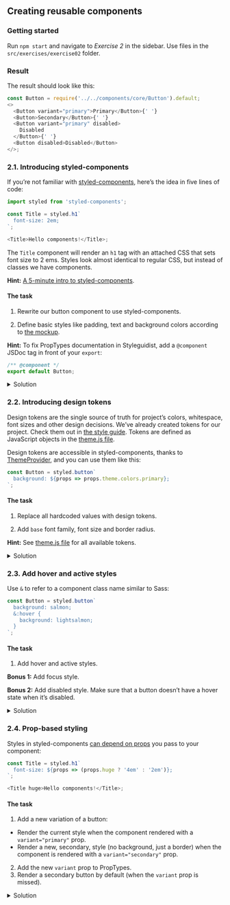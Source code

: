## Creating reusable components

### Getting started

Run `npm start` and navigate to _Exercise 2_ in the sidebar. Use files in the `src/exercises/exercise02` folder.

### Result

The result should look like this:

```js noeditor
const Button = require('../../components/core/Button').default;
<>
  <Button variant="primary">Primary</Button>{' '}
  <Button>Secondary</Button>{' '}
  <Button variant="primary" disabled>
    Disabled
  </Button>{' '}
  <Button disabled>Disabled</Button>
</>;
```

### 2.1. Introducing styled-components

If you’re not familiar with [styled-components](https://www.styled-components.com/), here’s the idea in five lines of code:

```js static
import styled from 'styled-components';

const Title = styled.h1`
  font-size: 2em;
`;

<Title>Hello components!</Title>;
```

The `Title` component will render an `h1` tag with an attached CSS that sets font size to 2 ems. Styles look almost identical to regular CSS, but instead of classes we have components.

**Hint:** [A 5-minute intro to styled-components](https://medium.freecodecamp.org/a-5-minute-intro-to-styled-components-41f40eb7cd55).

#### The task

1. Rewrite our button component to use styled-components.

2. Define basic styles like padding, text and background colors according to [the mockup](https://component-driven.github.io/component-driven-development/).

**Hint:** To fix PropTypes documentation in Styleguidist, add a `@component` JSDoc tag in front of your `export`:

```js static
/** @component */
export default Button;
```

<details>
 <summary>Solution</summary>

```js static
import styled from 'styled-components';

const Button = styled.button`
  padding: 8px 16px;
  color: #fff;
  background-color: #8667a8;
  border: 0;
`;

/** @component */
export default Button;
```

</details>

### 2.2. Introducing design tokens

Design tokens are the single source of truth for project’s colors, whitespace, font sizes and other design decisions. We’ve already created tokens for our project. Check them out in [the style guide](https://component-driven.github.io/component-driven-development/styleguide/#/Foundation). Tokens are defined as JavaScript objects in the [theme.js file](https://github.com/component-driven/component-driven-development/blob/master/src/theme.js).

Design tokens are accessible in styled-components, thanks to [ThemeProvider](https://github.com/component-driven/component-driven-development/blob/master/src/Provider.js), and you can use them like this:

```js static
const Button = styled.button`
  background: ${props => props.theme.colors.primary};
`;
```

#### The task

1. Replace all hardcoded values with design tokens.

2. Add `base` font family, font size and border radius.

**Hint:** See [theme.js file](https://github.com/component-driven/component-driven-development/blob/master/src/theme.js) for all available tokens.

<details>
 <summary>Solution</summary>

```js static
import styled from 'styled-components';

const Button = styled.button`
  padding: ${props => props.theme.space[2]}px ${props =>
      props.theme.space[3]}px;
  color: ${props => props.theme.colors.bg};
  background: ${props => props.theme.colors.primary};
  border-radius: ${props => props.theme.radii.base};
  font-family: ${props => props.theme.fonts.base};
  font-size: ${props => props.theme.fontSizes.base};
  border: 0;
`;

/** @component */
export default Button;
```

</details>

### 2.3. Add hover and active styles

Use `&` to refer to a component class name similar to Sass:

```js static
const Button = styled.button`
  background: salmon;
  &:hover {
    background: lightsalmon;
  }
`;
```

#### The task

1. Add hover and active styles.

**Bonus 1:** Add focus style.

**Bonus 2:** Add disabled style. Make sure that a button doesn’t have a hover state when it’s disabled.

<details>
 <summary>Solution</summary>

```js static
import styled from 'styled-components';

const Button = styled.button`
  /* Other styles */

  &:hover:enabled,
  &:active {
    background: ${props => props.theme.colors.hover};
    cursor: pointer;
  }

  &:focus {
    outline: 0;
    box-shadow: 0 0 0 2px ${props => props.theme.colors.focus};
  }

  &:disabled {
    opacity: 0.6;
  }
`;

/** @component */
export default Button;
```

</details>

### 2.4. Prop-based styling

Styles in styled-components [can depend on props](https://www.styled-components.com/docs/basics#adapting-based-on-props) you pass to your component:

```js static
const Title = styled.h1`
  font-size: ${props => (props.huge ? '4em' : '2em')};
`;

<Title huge>Hello components!</Title>;
```

#### The task

1. Add a new variation of a button:

- Render the current style when the component rendered with a `variant="primary"` prop.
- Render a new, secondary, style (no background, just a border) when the component is rendered with a `variant="secondary"` prop.

2. Add the new `variant` prop to PropTypes.
3. Render a secondary button by default (when the `variant` prop is missed).

<details>
 <summary>Solution</summary>

```js static
import styled from 'styled-components';

const Button = styled.button`
  /* Other styles */
  color: ${props =>
    props.variant === 'primary'
      ? props.theme.colors.bg
      : props.theme.colors.primary};
  background-color: ${props =>
    props.variant === 'primary'
      ? props.theme.colors.primary
      : 'transparent'};
  border: 1px solid ${props => props.theme.colors.primary};
`;

Button.propTypes = {
  /** Button label */
  children: PropTypes.node,
  /** Button variation */
  variant: PropTypes.oneOf(['primary', 'secondary'])
};

Button.defaultProps = {
  variant: 'secondary'
};

/** @component */
export default Button;
```

</details>

